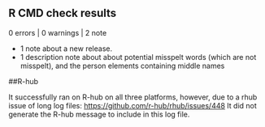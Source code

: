 ## R CMD check results

0 errors | 0 warnings | 2 note

* 1 note about a new release.
* 1 description note about about potential misspelt words (which are not misspelt), and the person elements containing middle names

##R-hub

It successfully ran on R-hub on all three platforms, however, due to a rhub issue of long log files:
https://github.com/r-hub/rhub/issues/448
It did not generate the R-hub message to include in this log file.


